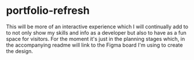 # portfolio-refresh
This will be more of an interactive experience which I will continually add to to not only show my skills and info as a developer but also to have as a fun space for visitors. For the moment it's just in the planning stages which, in the accompanying readme will link to the Figma board I'm using to create the design.
